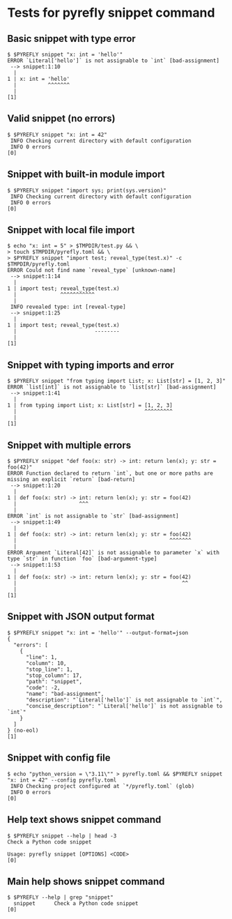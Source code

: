 # Tests for pyrefly snippet command

## Basic snippet with type error

```scrut
$ $PYREFLY snippet "x: int = 'hello'"
ERROR `Literal['hello']` is not assignable to `int` [bad-assignment]
 --> snippet:1:10
  |
1 | x: int = 'hello'
  |          ^^^^^^^
  |
[1]
```

## Valid snippet (no errors)

```scrut {output_stream: stderr}
$ $PYREFLY snippet "x: int = 42"
 INFO Checking current directory with default configuration
 INFO 0 errors
[0]
```

## Snippet with built-in module import

```scrut {output_stream: stderr}
$ $PYREFLY snippet "import sys; print(sys.version)"
 INFO Checking current directory with default configuration
 INFO 0 errors
[0]
```

## Snippet with local file import

```scrut
$ echo "x: int = 5" > $TMPDIR/test.py && \
> touch $TMPDIR/pyrefly.toml && \
> $PYREFLY snippet "import test; reveal_type(test.x)" -c $TMPDIR/pyrefly.toml
ERROR Could not find name `reveal_type` [unknown-name]
 --> snippet:1:14
  |
1 | import test; reveal_type(test.x)
  |              ^^^^^^^^^^^
  |
 INFO revealed type: int [reveal-type]
 --> snippet:1:25
  |
1 | import test; reveal_type(test.x)
  |                         --------
  |
[1]
```

## Snippet with typing imports and error

```scrut
$ $PYREFLY snippet "from typing import List; x: List[str] = [1, 2, 3]"
ERROR `list[int]` is not assignable to `list[str]` [bad-assignment]
 --> snippet:1:41
  |
1 | from typing import List; x: List[str] = [1, 2, 3]
  |                                         ^^^^^^^^^
  |
[1]
```

## Snippet with multiple errors

```scrut
$ $PYREFLY snippet "def foo(x: str) -> int: return len(x); y: str = foo(42)"
ERROR Function declared to return `int`, but one or more paths are missing an explicit `return` [bad-return]
 --> snippet:1:20
  |
1 | def foo(x: str) -> int: return len(x); y: str = foo(42)
  |                    ^^^
  |
ERROR `int` is not assignable to `str` [bad-assignment]
 --> snippet:1:49
  |
1 | def foo(x: str) -> int: return len(x); y: str = foo(42)
  |                                                 ^^^^^^^
  |
ERROR Argument `Literal[42]` is not assignable to parameter `x` with type `str` in function `foo` [bad-argument-type]
 --> snippet:1:53
  |
1 | def foo(x: str) -> int: return len(x); y: str = foo(42)
  |                                                     ^^
  |
[1]
```

## Snippet with JSON output format

```scrut
$ $PYREFLY snippet "x: int = 'hello'" --output-format=json
{
  "errors": [
    {
      "line": 1,
      "column": 10,
      "stop_line": 1,
      "stop_column": 17,
      "path": "snippet",
      "code": -2,
      "name": "bad-assignment",
      "description": "`Literal['hello']` is not assignable to `int`",
      "concise_description": "`Literal['hello']` is not assignable to `int`"
    }
  ]
} (no-eol)
[1]
```

## Snippet with config file

```scrut {output_stream: stderr}
$ echo "python_version = \"3.11\"" > pyrefly.toml && $PYREFLY snippet "x: int = 42" --config pyrefly.toml
 INFO Checking project configured at `*/pyrefly.toml` (glob)
 INFO 0 errors
[0]
```

## Help text shows snippet command

```scrut
$ $PYREFLY snippet --help | head -3
Check a Python code snippet

Usage: pyrefly snippet [OPTIONS] <CODE>
[0]
```

## Main help shows snippet command

```scrut
$ $PYREFLY --help | grep "snippet"
  snippet      Check a Python code snippet
[0]
```
